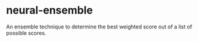# neural-ensemble
An ensemble technique to determine the best weighted score out of a list of possible scores. 
